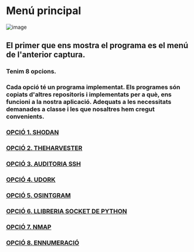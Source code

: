 # Menú principal

![image](https://user-images.githubusercontent.com/80519737/168886136-94428470-35a7-4236-b98d-2fc23bf786df.png)

## El primer que ens mostra el programa es el menú de l'anterior captura.

### Tenim 8 opcions.

### Cada opció té un programa implementat. Els programes són copiats d'altres repositoris i implementats per a què, ens funcioni a la nostra aplicació. Adequats a les necessitats demanades a classe i les que nosaltres hem cregut convenients.

### [OPCIÓ 1. SHODAN](https://2asix-2021-22.github.io/ProjecteJSD/shodan)

### [OPCIÓ 2. THEHARVESTER](https://2asix-2021-22.github.io/ProjecteJSD/theHarvester)

### [OPCIÓ 3. AUDITORIA SSH](https://2asix-2021-22.github.io/ProjecteJSD/auditoriassh)

### [OPCIÓ 4. UDORK](https://2asix-2021-22.github.io/ProjecteJSD/udork)

### [OPCIÓ 5. OSINTGRAM](https://2asix-2021-22.github.io/ProjecteJSD/osintgram)

### [OPCIÓ 6. LLIBRERIA SOCKET DE PYTHON](https://2asix-2021-22.github.io/ProjecteJSD/socket)

### [OPCIÓ 7. NMAP](https://2asix-2021-22.github.io/ProjecteJSD/nmap)

### [OPCIÓ 8. ENNUMERACIÓ](https://2asix-2021-22.github.io/ProjecteJSD/ennumeracio)




